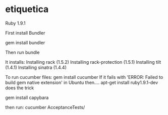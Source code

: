 etiquetica
==========

Ruby 1.9.1

First install Bundler

gem install bundler

Then run bundle

It installs:
Installing rack (1.5.2) 
Installing rack-protection (1.5.1) 
Installing tilt (1.4.1) 
Installing sinatra (1.4.4) 

To run cucumber files:
gem install cucumber
If it fails with 'ERROR: Failed to build gem native extension' in Ubuntu then....
apt-get install ruby1.9.1-dev
does the trick

gem install capybara

then run: 
cucumber AcceptanceTests/
